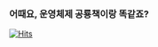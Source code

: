 ### 어때요, 운영체제 공룡책이랑 똑같죠?

[![Hits](https://hits.seeyoufarm.com/api/count/incr/badge.svg?url=https%3A%2F%2Fgithub.com%2FJIUUOO&count_bg=%23E4CF69&title_bg=%23423329&icon=&icon_color=%23E7E7E7&title=hits&edge_flat=false)](https://hits.seeyoufarm.com)


<!--
**JIUUOO/JIUUOO** is a ✨ _special_ ✨ repository because its `README.md` (this file) appears on your GitHub profile.

Here are some ideas to get you started:

- 🔭 I’m currently working on ...
- 🌱 I’m currently learning ...
- 👯 I’m looking to collaborate on ...
- 🤔 I’m looking for help with ...
- 💬 Ask me about ...
- 📫 How to reach me: ...
- 😄 Pronouns: ...
- ⚡ Fun fact: ...
-->
